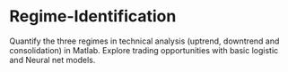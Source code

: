 # Regime-Identification
Quantify the three regimes in technical analysis (uptrend, downtrend and consolidation) in Matlab. Explore trading opportunities with basic logistic and Neural net models. 

